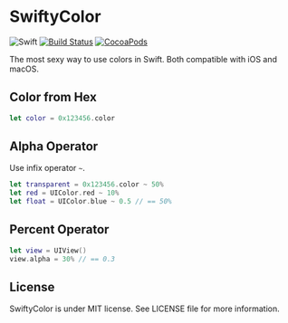 SwiftyColor
===========

![Swift](https://img.shields.io/badge/Swift-5.0-orange.svg)
[![Build Status](https://travis-ci.org/devxoul/SwiftyColor.svg)](https://travis-ci.org/devxoul/SwiftyColor)
[![CocoaPods](http://img.shields.io/cocoapods/v/SwiftyColor.svg?style=flat)](http://cocoapods.org/?q=name%3ASwiftyColor%20author%3Adevxoul)

The most sexy way to use colors in Swift. Both compatible with iOS and macOS.

Color from Hex
--------------

```swift
let color = 0x123456.color
```

Alpha Operator
--------------

Use infix operator `~`.

```swift
let transparent = 0x123456.color ~ 50%
let red = UIColor.red ~ 10%
let float = UIColor.blue ~ 0.5 // == 50%
```

Percent Operator
----------------

```swift
let view = UIView()
view.alpha = 30% // == 0.3
```

License
-------

SwiftyColor is under MIT license. See LICENSE file for more information.
